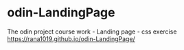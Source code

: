 # odin-LandingPage
The odin project course work - Landing page - css exercise
https://rana1019.github.io/odin-LandingPage/
